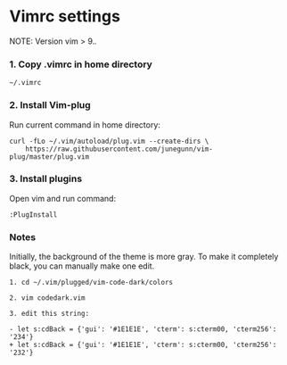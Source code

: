 # Vimrc settings

NOTE: Version vim > 9.*.*

### 1. Copy .vimrc in home directory

```
~/.vimrc
```

###  2. Install Vim-plug
Run current command in home directory:
```
curl -fLo ~/.vim/autoload/plug.vim --create-dirs \
    https://raw.githubusercontent.com/junegunn/vim-plug/master/plug.vim
```


### 3. Install plugins
Open vim and run command:
```
:PlugInstall
```

### Notes
Initially, the background of the theme is more gray. To make it completely black, you can manually make one edit.
```
1. cd ~/.vim/plugged/vim-code-dark/colors

2. vim codedark.vim

3. edit this string:

- let s:cdBack = {'gui': '#1E1E1E', 'cterm': s:cterm00, 'cterm256': '234'}
+ let s:cdBack = {'gui': '#1E1E1E', 'cterm': s:cterm00, 'cterm256': '232'}
```
